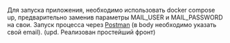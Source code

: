 Для запуска приложения, необходимо использовать docker compose up, предварительно заменив параметры MAIL_USER и MAIL_PASSWORD на свои.
Запуск процесса через [Postman](KittyFact.postman_collection.json) (в body необходимо указать свой email). (upd. Реализован простейший фронт)

